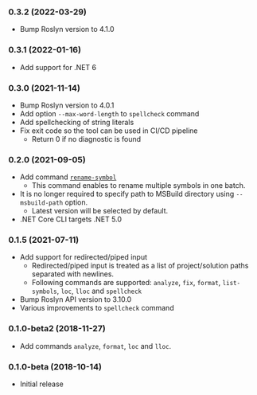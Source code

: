 ### 0.3.2 (2022-03-29)

* Bump Roslyn version to 4.1.0

### 0.3.1 (2022-01-16)

* Add support for .NET 6

### 0.3.0 (2021-11-14)

* Bump Roslyn version to 4.0.1
* Add option `--max-word-length` to `spellcheck` command
* Add spellchecking of string literals
* Fix exit code so the tool can be used in CI/CD pipeline
  * Return 0 if no diagnostic is found

### 0.2.0 (2021-09-05)

* Add command [`rename-symbol`](https://github.com/JosefPihrt/Roslynator/blob/master/docs/cli/rename-symbol-command.md)
  * This command enables to rename multiple symbols in one batch.
* It is no longer required to specify path to MSBuild directory using `--msbuild-path` option.
  * Latest version will be selected by default.
* .NET Core CLI targets .NET 5.0

### 0.1.5 (2021-07-11)

* Add support for redirected/piped input
  * Redirected/piped input is treated as a list of project/solution paths separated with newlines.
  * Following commands are supported: `analyze`, `fix`, `format`, `list-symbols`, `loc`, `lloc` and `spellcheck`
* Bump Roslyn API version to 3.10.0
* Various improvements to `spellcheck` command

### 0.1.0-beta2 (2018-11-27)

* Add commands `analyze`, `format`, `loc` and `lloc`.

### 0.1.0-beta (2018-10-14)

* Initial release
